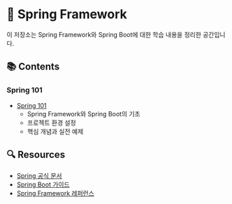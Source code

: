 # 🌱 Spring Framework

이 저장소는 Spring Framework와 Spring Boot에 대한 학습 내용을 정리한 공간입니다.

## 📚 Contents

### Spring 101
- [Spring 101](./101/README.md)
  - Spring Framework와 Spring Boot의 기초
  - 프로젝트 환경 설정
  - 핵심 개념과 실전 예제

## 🔍 Resources
- [Spring 공식 문서](https://spring.io/docs)
- [Spring Boot 가이드](https://spring.io/guides)
- [Spring Framework 레퍼런스](https://docs.spring.io/spring-framework/reference/) 